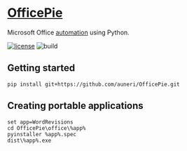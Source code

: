 # [OfficePie](https://www.urbandictionary.com/define.php?term=Office%20Pie)

Microsoft Office [automation](https://msdn.microsoft.com/en-us/VBA/office-shared-vba/articles/getting-started-with-vba-in-office) using Python.

[![license](https://img.shields.io/github/license/auneri/OfficePie.svg)](https://github.com/auneri/OfficePie/blob/master/LICENSE.md)
![build](https://github.com/auneri/OfficePie/workflows/office/badge.svg)

## Getting started

```batch
pip install git+https://github.com/auneri/OfficePie.git
```

## Creating portable applications

```batch
set app=WordRevisions
cd OfficePie\office\%app%
pyinstaller %app%.spec
dist\%app%.exe
```
